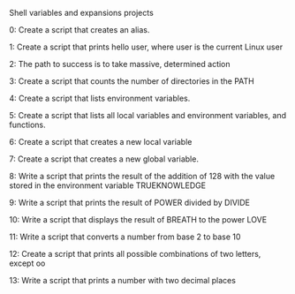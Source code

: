 Shell variables and expansions projects

0: Create a script that creates an alias.

1: Create a script that prints hello user, where user is the current Linux user

2: The path to success is to take massive, determined action

3: Create a script that counts the number of directories in the PATH

4: Create a script that lists environment variables.

5: Create a script that lists all local variables and environment variables, and functions.

6: Create a script that creates a new local variable

7: Create a script that creates a new global variable.

8: Write a script that prints the result of the addition of 128 with the value stored in the environment variable TRUEKNOWLEDGE

9: Write a script that prints the result of POWER divided by DIVIDE

10: Write a script that displays the result of BREATH to the power LOVE

11: Write a script that converts a number from base 2 to base 10

12: Create a script that prints all possible combinations of two letters, except oo

13: Write a script that prints a number with two decimal places

